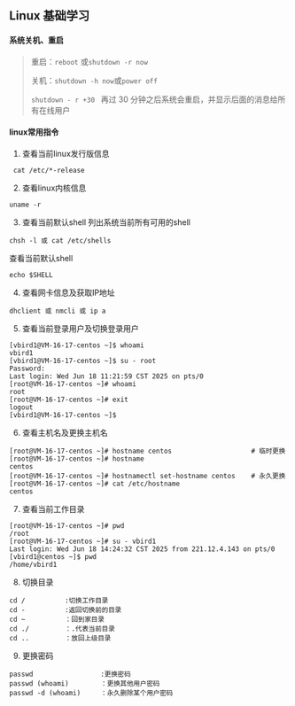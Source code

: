 ## Linux 基础学习
#### 系统关机、重启
> 重启：` reboot ` 或` shutdown -r now `
> 
> 关机：` shutdown -h now `或` power off `
> 
> `shutdown - r +30 ` 再过 30 分钟之后系统会重启，并显示后面的消息给所有在线用户
#### linux常用指令 
1. 查看当前linux发行版信息
```
 cat /etc/*-release
```

2. 查看linux内核信息
```
uname -r
```

3. 查看当前默认shell
列出系统当前所有可用的shell
```
chsh -l 或 cat /etc/shells
```

查看当前默认shell
```
echo $SHELL
```

4. 查看网卡信息及获取IP地址
```
dhclient 或 nmcli 或 ip a
```

5. 查看当前登录用户及切换登录用户
```
[vbird1@VM-16-17-centos ~]$ whoami
vbird1
[vbird1@VM-16-17-centos ~]$ su - root
Password:
Last login: Wed Jun 18 11:21:59 CST 2025 on pts/0
[root@VM-16-17-centos ~]# whoami
root
[root@VM-16-17-centos ~]# exit
logout
[vbird1@VM-16-17-centos ~]$
```
6. 查看主机名及更换主机名
```
[root@VM-16-17-centos ~]# hostname centos                    # 临时更换
[root@VM-16-17-centos ~]# hostname
centos
[root@VM-16-17-centos ~]# hostnamectl set-hostname centos    # 永久更换
[root@VM-16-17-centos ~]# cat /etc/hostname
centos
```

7. 查看当前工作目录
```
[root@VM-16-17-centos ~]# pwd
/root
[root@VM-16-17-centos ~]# su - vbird1
Last login: Wed Jun 18 14:24:32 CST 2025 from 221.12.4.143 on pts/0
[vbird1@centos ~]$ pwd
/home/vbird1
```

8. 切换目录
```
cd /          :切换工作目录
cd -          :返回切换前的目录
cd ~          ：回到家目录
cd ./         ：.代表当前目录
cd ..         ：放回上级目录
```

9. 更换密码
```
passwd                 :更换密码
passwd (whoami)        ：更换其他用户密码
passwd -d (whoami)     ：永久删除某个用户密码
```

